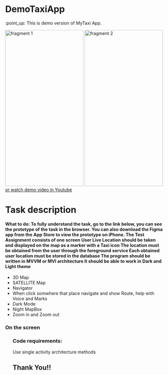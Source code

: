 # DemoTaxiApp
<html>


<body>

<p>
:point_up: This is demo version of MyTaxi App.
</p>

<img alt="fragment 1" src="gs://hizmat-30f31.appspot.com/photo_2023-03-16_21-02-14.jpg" width="250" height="500"/>
<img alt="fragment 2" src="https://drive.google.com/file/d/1i2CIJs11C3Uyi7kwzbI4EJN5r1YIsyEq/view?usp=sharing" width="250" height="500"/>
<a href="https://youtu.be/kwXwgB3pPzI" target="blank">or watch demo video in Youtube</a> 
<h1>
 Task description
</h1>

<h4>
What to do:
To fully understand the task, go to the link below, you can see the prototype of the task in the browser. You can also download the Figma app from the App Store to view the prototype on iPhone.
The Test Assignment consists of one screen
User Live Location should be taken and displayed on the map as a marker with a Taxi icon
The location must be obtained from the user through the foreground service
Each obtained user location must be stored in the database
The program should be written in MVVM or MVI architecture
It should be able to work in Dark and Light theme
 
 </h4>
 
 <ul>
<li>3D Map</li>
<li>SATELLITE Map</li>
<li>Navigator</li>
<li>When click somwhere that place navigate and show Route, help with Voice and Marks</li>
 <li>Dark Mode</li>
 <li>Night MapBox</li>
 <li>Zoom in and Zoom out</li> 
 
</ul>

<h3>
On the screen
</h3>

<ul>
  </ui>
  <h3>Code requirements:</h3>
 <p>Use single activity architecture methods</p>
 
 <h2>
 Thank You!!
 </h2>
</body>

</html>
